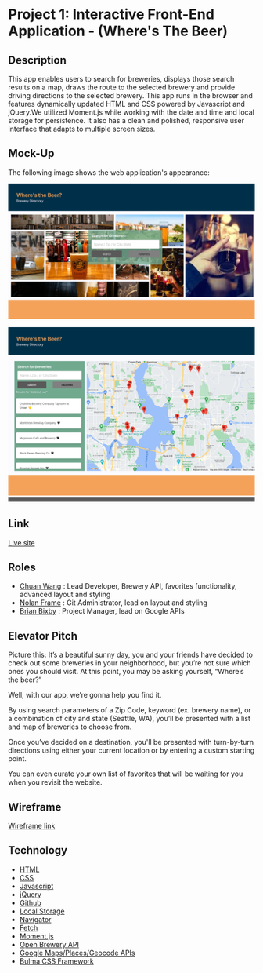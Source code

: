 # Project 1: Interactive Front-End Application - (Where's The Beer)

## Description

This app enables users to search for breweries, displays those search results on a map, draws the route to the selected brewery and provide driving directions to the selected brewery. This app runs in the browser and features dynamically updated HTML and CSS powered by Javascript and jQuery.We utilized Moment.js while working with the date and time and local storage for persistence. It also has a clean and polished, responsive user interface that adapts to multiple screen sizes.

## Mock-Up

The following image shows the web application's appearance:

![A screen shot of the landing page.](./assets/images/Where-s-the-Beer-screen-shot-1.png)

![A screen shot of the map and search results.](./assets/images/Where-s-the-Beer-screen-shot-2.png)

## Link

[Live site](https://github.com/framenolan/wheres-the-beer)

## Roles

- [Chuan Wang](https://github.com/chuanw101) : Lead Developer, Brewery API, favorites functionality, advanced layout and styling
- [Nolan Frame](https://github.com/framenolan) : Git Administrator, lead on layout and styling
- [Brian Bixby](https://github.com/brianbixby) : Project Manager, lead on Google APIs

## Elevator Pitch

Picture this: It’s a beautiful sunny day, you and your friends have decided to check out some breweries in your neighborhood, but you’re not sure which ones you should visit. At this point, you may be asking yourself, “Where’s the beer?”

Well, with our app, we’re gonna help you find it.

By using search parameters of a Zip Code, keyword (ex. brewery name), or a combination of city and state (Seattle, WA), you’ll be presented with a list and map of breweries to choose from.

Once you’ve decided on a destination, you'll be presented with turn-by-turn directions using either your current location or by entering a custom starting point.

You can even curate your own list of favorites that will be waiting for you when you revisit the website.

## Wireframe

[Wireframe link](https://excalidraw.com/#json=EchuAVXgSvE89NOFk6kKE,Fgz1jW-q9WBfOE_FX4la6A)

## Technology

- [HTML](https://developer.mozilla.org/en-US/docs/Web/HTML)
- [CSS](https://developer.mozilla.org/en-US/docs/Web/CSS)
- [Javascript](https://developer.mozilla.org/en-US/docs/Web/javascript)
- [jQuery](https://jquery.com/)
- [Github](https://github.com/framenolan/wheres-the-beer)
- [Local Storage](https://developer.mozilla.org/en-US/docs/Web/API/Window/localStorage)
- [Navigator](https://developer.mozilla.org/en-US/docs/Web/API/Navigator)
- [Fetch](https://developer.mozilla.org/en-US/docs/Web/API/Fetch_API)
- [Moment.js](https://momentjs.com/)
- [Open Brewery API](https://www.openbrewerydb.org/)
- [Google Maps/Places/Geocode APIs](https://console.developers.google.com)
- [Bulma CSS Framework](https://bulma.io/)

